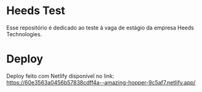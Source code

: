 # Heeds Test
Esse repositório é dedicado ao teste à vaga de estágio da empresa Heeds Technologies.

# Deploy
Deploy feito com Netlify disponível no link: https://60e3563a0456b57838cdff4a--amazing-hopper-9c5af7.netlify.app/
